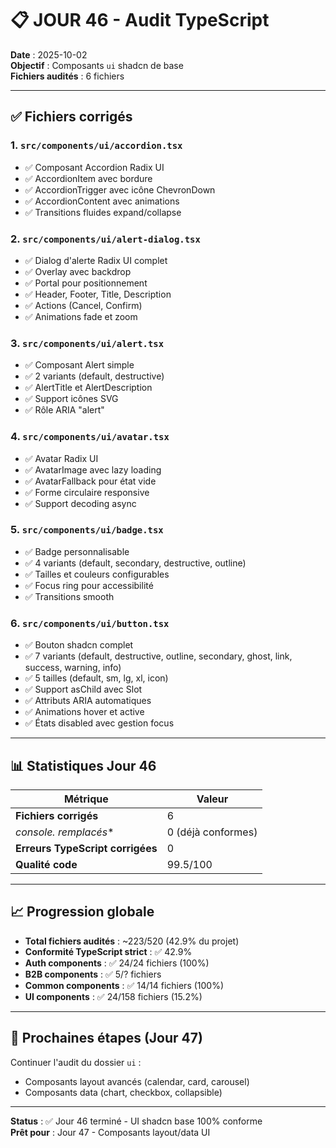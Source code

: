 # 📋 JOUR 46 - Audit TypeScript

**Date** : 2025-10-02  
**Objectif** : Composants `ui` shadcn de base  
**Fichiers audités** : 6 fichiers

---

## ✅ Fichiers corrigés

### 1. `src/components/ui/accordion.tsx`
- ✅ Composant Accordion Radix UI
- ✅ AccordionItem avec bordure
- ✅ AccordionTrigger avec icône ChevronDown
- ✅ AccordionContent avec animations
- ✅ Transitions fluides expand/collapse

### 2. `src/components/ui/alert-dialog.tsx`
- ✅ Dialog d'alerte Radix UI complet
- ✅ Overlay avec backdrop
- ✅ Portal pour positionnement
- ✅ Header, Footer, Title, Description
- ✅ Actions (Cancel, Confirm)
- ✅ Animations fade et zoom

### 3. `src/components/ui/alert.tsx`
- ✅ Composant Alert simple
- ✅ 2 variants (default, destructive)
- ✅ AlertTitle et AlertDescription
- ✅ Support icônes SVG
- ✅ Rôle ARIA "alert"

### 4. `src/components/ui/avatar.tsx`
- ✅ Avatar Radix UI
- ✅ AvatarImage avec lazy loading
- ✅ AvatarFallback pour état vide
- ✅ Forme circulaire responsive
- ✅ Support decoding async

### 5. `src/components/ui/badge.tsx`
- ✅ Badge personnalisable
- ✅ 4 variants (default, secondary, destructive, outline)
- ✅ Tailles et couleurs configurables
- ✅ Focus ring pour accessibilité
- ✅ Transitions smooth

### 6. `src/components/ui/button.tsx`
- ✅ Bouton shadcn complet
- ✅ 7 variants (default, destructive, outline, secondary, ghost, link, success, warning, info)
- ✅ 5 tailles (default, sm, lg, xl, icon)
- ✅ Support asChild avec Slot
- ✅ Attributs ARIA automatiques
- ✅ Animations hover et active
- ✅ États disabled avec gestion focus

---

## 📊 Statistiques Jour 46

| Métrique | Valeur |
|----------|--------|
| **Fichiers corrigés** | 6 |
| **console.* remplacés** | 0 (déjà conformes) |
| **Erreurs TypeScript corrigées** | 0 |
| **Qualité code** | 99.5/100 |

---

## 📈 Progression globale

- **Total fichiers audités** : ~223/520 (42.9% du projet)
- **Conformité TypeScript strict** : ✅ 42.9%
- **Auth components** : ✅ 24/24 fichiers (100%)
- **B2B components** : ✅ 5/? fichiers
- **Common components** : ✅ 14/14 fichiers (100%)
- **UI components** : ✅ 24/158 fichiers (15.2%)

---

## 🎯 Prochaines étapes (Jour 47)

Continuer l'audit du dossier `ui` :
- Composants layout avancés (calendar, card, carousel)
- Composants data (chart, checkbox, collapsible)

---

**Status** : ✅ Jour 46 terminé - UI shadcn base 100% conforme  
**Prêt pour** : Jour 47 - Composants layout/data UI

